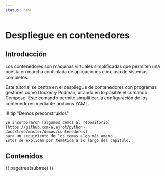```yaml
---
status: new
---
```



# Despliegue en contenedores


## Introducción

Los contenedores son máquinas virtuales simplificadas
que permiten una puesta en marcha controlada de aplicaciones
e incluso de sistemas completos.

Este tutorial se centra en el despliegue
de contenedores con programas gestores
como Docker y Podman,
usando en lo posible el comando Compose.
Este comando permite simplificar
la configuración de los contenedores
mediante archivos YAML.

<!-- 
mediante archivos de configuración
`docker-compose.yml` o simplemente `compose.yml`.
 -->

!!! tip "Demos preconstruidos"

    Se incorporaron [algunos demos al repositorio](https://github.com/alejrot/python-docs/tree/master/demos/contenedores)
    para un seguimiento de los temas algo más ameno.
    Estos se explican por temática a lo largo del capítulo.


## Contenidos


{{  pagetree(subtree) }}